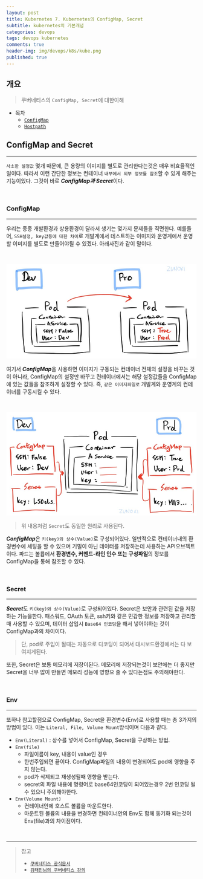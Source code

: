 ```yaml
---
layout: post
title: Kubernetes 7. Kubernetes의 ConfigMap, Secret
subtitle: kubernetes의 기본개념
categories: devops
tags: devops kubernetes
comments: true
header-img: img/devops/k8s/kube.png
published: true
---
```


## 개요
> 쿠버네티스의 `ConfigMap, Secret`에 대한이해
  
- 목차
	- [`ConfigMap`](#configmap)
	- [`Hostpath`](#secret)
  
## ConfigMap and Secret
---
`사소한 설정값` 몇개 때문에, 큰 용량의 이미지를 별도로 관리한다는것은 매우 비효율적인일이다. 따라서 이런 간단한 정보는 컨테이너 `내부에서 외부 정보를 참조`할 수 있게 해주는 기능이있다. 그것이 바로 ***ConfigMap과 Secret***이다.

<br>

### ConfigMap

---
우리는 종종 개발환경과 상용환경이 달라서 생기는 몇가지 문제들을 직면한다. 예를들어, `SSH설정, key값등에 대한 차이`로 개발계에서 테스트하는 이미지와 운영계에서 운영할 이미지를 별도로 만들어야될 수 있겠다. 아래사진과 같이 말이다.

<br>

![그림1](/assets/img/devops/k8s/configmap/1.jpeg)


여기서 ***ConfigMap***을 사용하면 이미지가 구동되는 컨테이너 전체의 설정을 바꾸는 것이 아니라, ConfigMap의 설정만 바꾸고 컨테이너에서는 해당 설정값들을 ConfigMap에 있는 값들을 참조하게 설정할 수 있다. 즉, `같은 이미지파일로` 개발계와 운영계의 컨테이너를 구동시킬 수 있다. 

<br>

![그림2](/assets/img/devops/k8s/configmap/2.jpeg)


> 위 내용처럼 `Secret`도 동일한 원리로 사용된다.
> 
***ConfigMap***은 `키(key)와 상수(Value)`로 구성되어있다. 일반적으로 컨테이너내의 환경변수에 세팅을 할 수 있으며 기밀이 아닌 데이터를 저장하는데 사용하는 API오브젝트이다. 파드는 볼륨에서 **환경변수, 커멘드-라인 인수 또는 구성파일**의 정보를 ConfigMap을 통해 참조할 수 있다.

<br>

### Secret

---

***Secret***도 `키(key)와 상수(Value)`로 구성되어있다. Secret은 보안과 관련된 값을 저장하는 기능을한다. 패스워드, OAuth 토큰, ssh키와 같은 민감한 정보를 저장하고 관리할때 사용할 수 있으며, 데이터 삽입시 `Base64 인코딩`을 해서 넣어야하는 것이 ConfigMap과의 차이이다. 

> 단, pod로 주입이 될때는 자동으로 디코딩이 되어서 대시보드환경에서는 다 보여지게된다.

또한, Secret은 보통 메모리에 저장이된다. 메모리에 저장되는것이 보안에는 더 좋지만 Secret을 너무 많이 만들면 메모리 성능에 영향으 줄 수 있다는점도 주의해야한다.

<br>

### Env

___

또하나 참고할점으로 ConfigMap, Secret을 환경변수(Env)로 사용할 때는 총 3가지의 방법이 있다. 이는 `Literal, File, Volume Mount`방식이며 다음과 같다.

- `Env(Literal)` : 상수를 넣어서 ConfigMap, Secret을 구상하는 방법.
- `Env(file)`
  - 파일이름이 key, 내용이 value인 경우
  - 한번주입되면 끝이다. ConfigMap파일의 내용이 변경되어도 pod에 영향을 주지 않는다.
  - pod가 삭제되고 재생성될때 영향을 받는다.
  - secret의 파일 내용에 명령어로 base64인코딩이 되어있는경우 2번 인코딩 될 수 있으니 주의해야한다.
- `Env(Volume Mount)`
  - 컨테이너안에 호스트 볼륨을 마운트한다.
  - 마운트된 볼륨의 내용을 변경하면 컨테이너안의 Env도 함께 동기화 되는것이 Env(file)과의 차이점이다.

<br>

---
> 참고
> - [`쿠버네티스 공식문서`](https://kubernetes.io/ko/docs/concepts/configuration/secret/)
> - [`김태민님의 쿠버네티스 강의`](https://www.inflearn.com/course/%EC%BF%A0%EB%B2%84%EB%84%A4%ED%8B%B0%EC%8A%A4-%EA%B8%B0%EC%B4%88#)